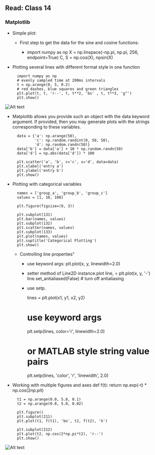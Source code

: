 ## Read: Class 14 ##

### Matplotlib ###


- Simple plot:
    - First step to get the data for the sine and cosine functions:
        
        - import numpy as np
        X = np.linspace(-np.pi, np.pi, 256, endpoint=True)
        C, S = np.cos(X), npsin(X)

    
- Plotting several lines with different format style in one function

        import numpy as np
        # evenly sampled time at 200ms intervals
        t = np.arange(0, 5, 0.2)
        # red dashes, blue squares and green triangles
        plt.plot(t, t, 'r--', t, t**2, 'bs' , t, t**3, 'g^')
        plt.show()


![Alt text](Screenshot11.png)



- Matplotlib allows you provide such an object with the data keyword argument. If provided, then you may generate plots with the strings corresponding to these variables.

        data = {'a': np.arange(50),
                'c': np.random.randint(0, 50, 50),
                'd': np.random.randn(50)}
        data['b'] = data['a'] + 10 * np.random.randn(50)
        data['d'] = np.abs(data['d']) * 100

        plt.scatter('a', 'b', c='c', s='d', data=data)
        plt.xlabel('entry a')
        plt.ylabel('entry b')
        plt.show()


- Plotting with categorical variables

        names = ['group_a', 'group_b', 'group_c']
        values = [1, 10, 100]

        plt.figure(figsize=(9, 3))

        plt.subplot(131)
        plt.bar(names, values)
        plt.subplot(132)
        plt.scatter(names, values)
        plt.subplot(133)
        plt.plot(names, values)
        plt.suptitle('Categorical Plotting')
        plt.show()


    - Controlling line properties"

        - use keyword args:
            plt.plot(x, y, linewidth=2.0)

        - setter method of Line2D instance.plot
            line, = plt.plot(x, y, '-')
            line.set_antialiased(False) # turn off antialiasing

        - use setp.

            lines = plt.plot(x1, y1, x2, y2)
            # use keyword args
            plt.setp(lines, color='r', linewidth=2.0)
            # or MATLAB style string value pairs
            plt.setp(lines, 'color', 'r', 'linewidth', 2.0)

        

- Working with multiple figures and axes
           def f(t):
            return np.exp(-t) * np.cos(2*np.pi*t)

        t1 = np.arange(0.0, 5.0, 0.1)
        t2 = np.arange(0.0, 5.0, 0.02)

        plt.figure()
        plt.subplot(211)
        plt.plot(t1, f(t1), 'bo', t2, f(t2), 'k')

        plt.subplot(212)
        plt.plot(t2, np.cos(2*np.pi*t2), 'r--')
        plt.show() 

![Alt text](Screenshot12.png)

